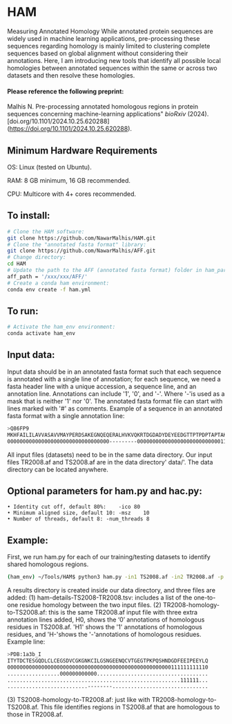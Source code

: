 # HAM
Measuring Annotated Homology
While annotated protein sequences are widely used in machine learning applications, pre-processing these sequences regarding homology is mainly limited to clustering complete sequences based on global alignment without considering their annotations. Here, I am introducing new tools that identify all possible local homologies between annotated sequences within the same or across two datasets and then resolve these homologies.

#### Please reference the following preprint:

Malhis N. Pre-processing annotated homologous regions in protein sequences concerning machine-learning applications" *bioRxiv* (2024). [doi.org/10.1101/2024.10.25.620288] (https://doi.org/10.1101/2024.10.25.620288).  

## Minimum Hardware Requirements

OS: Linux (tested on Ubuntu).

RAM: 8 GB minimum, 16 GB recommended.

CPU: Multicore with 4+ cores recommended.

## To install:

```bash
# Clone the HAM software:	
git clone https://github.com/NawarMalhis/HAM.git
# Clone the "annotated fasta format" library:	
git clone https://github.com/NawarMalhis/AFF.git
# Change directory:	
cd HAM
# Update the path to the AFF (annotated fasta format) folder in ham_param.py
aff_path = '/xxx/xxx/AFF/'
# Create a conda ham environment:
conda env create -f ham.yml
```

## To run:

```bash
# Activate the ham_env environment:
conda activate ham_env
```

## Input data:
Input data should be in an annotated fasta format such that each sequence is annotated with a single line of annotation; for each sequence, we need a fasta header line with a unique accession, a sequence line, and an annotation line. Annotations can include '1', '0', and '-'. Where '-'is used as a mask that is neither '1' nor '0'. The annotated fasta format file can start with lines marked with '#' as comments. Example of a sequence in an annotated fasta format with a single annotation line:
```bash
>Q86FP9
MKHFAILILAVVASAVVMAYPERDSAKEGNQEQERALHVKVQKRTDGDADYDEYEEDGTTPTPDPTAPTAKPRLRGNKP
000000000000000000000000000000000---------0000000000000000000000000001111100000
```
All input files (datasets) need to be in the same data directory. Our input files TR2008.af and TS2008.af are in the data directory' data/'. 
The data directory can be located anywhere.

## Optional parameters for ham.py and hac.py:

    • Identity cut off, default 80%:	-ico 80	
    • Minimum aligned size, default 10:	-msz	10
    • Number of threads, default 8:	-num_threads 8

## Example:
First, we run ham.py for each of our training/testing datasets to identify shared homologous regions.
```bash
(ham_env) ~/Tools/HAM$ python3 ham.py -in1 TS2008.af -in2 TR2008.af -p ~/data/
```
A results directory is created inside our data directory, and three files are added:
(1) ham-details-TS2008-TR2008.tsv: includes a list of the one-to-one residue homology between the two input files.
(2) TR2008-homology-to-TS2008.af: this is the same TR2008.af input file with three extra annotation lines added, H0, shows the ‘0’ annotations of homologous residues in TS2008.af. 'H1' shows the '1' annotations of homologous residues, and 'H-'shows the '-'annotations of homologous residues. Example line:
```bash
>PDB:1a3b_I
ITYTDCTESGQDLCLCEGSDVCGKGNKCILGSNGEENQCVTGEGTPKPQSHNDGDFEEIPEEYLQ
00000000000000000000000000000000000000000000000000000111111111110
.................000000000000....................................
........................................................111111...
..........................--------...............................
```
(3) TS2008-homology-to-TR2008.af: just like with TR2008-homology-to-TS2008.af. This file identifies regions in TS2008.af that are homologous to those in TR2008.af.






